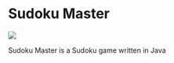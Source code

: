 # Sudoku Master
![](http://i.imgur.com/BvVQsqY.png)

Sudoku Master is a Sudoku game written in Java
